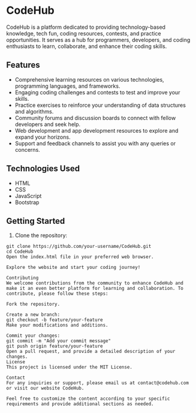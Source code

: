 # CodeHub

CodeHub is a platform dedicated to providing technology-based knowledge, tech fun, coding resources, contests, and practice opportunities. It serves as a hub for programmers, developers, and coding enthusiasts to learn, collaborate, and enhance their coding skills.

## Features

- Comprehensive learning resources on various technologies, programming languages, and frameworks.
- Engaging coding challenges and contests to test and improve your skills.
- Practice exercises to reinforce your understanding of data structures and algorithms.
- Community forums and discussion boards to connect with fellow developers and seek help.
- Web development and app development resources to explore and expand your horizons.
- Support and feedback channels to assist you with any queries or concerns.

## Technologies Used

- HTML
- CSS
- JavaScript
- Bootstrap

## Getting Started

1. Clone the repository:

```shell
git clone https://github.com/your-username/CodeHub.git
cd CodeHub
Open the index.html file in your preferred web browser.

Explore the website and start your coding journey!

Contributing
We welcome contributions from the community to enhance CodeHub and make it an even better platform for learning and collaboration. To contribute, please follow these steps:

Fork the repository.

Create a new branch:
git checkout -b feature/your-feature
Make your modifications and additions.

Commit your changes:
git commit -m "Add your commit message"
git push origin feature/your-feature
Open a pull request, and provide a detailed description of your changes.
License
This project is licensed under the MIT License.

Contact
For any inquiries or support, please email us at contact@codehub.com or visit our website CodeHub.

Feel free to customize the content according to your specific requirements and provide additional sections as needed.
